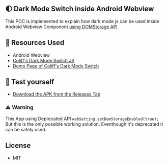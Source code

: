 ## 🌓 Dark Mode Switch inside Android Webview

This POC is implemented to explain how dark mode js can be used inside Android Webview Component [using DOMStorage API](https://github.com/mcnaveen/Android-Webview-Darkmode-with-JavaScript/blob/71b8714c31039dc2e02ba443bcfd996a4b6b1f0e/app/src/main/java/github/mcnaveen/webviewDarkMode/MainActivity.java#L34)

## 🦄 Resources Used
- Android Webview
- [Coliff's Dark Mode Switch JS](https://github.com/coliff/dark-mode-switch)
- [Demo Page of Coliff's Dark Mode Switch](https://coliff.github.io/dark-mode-switch/)

## 🏃 Test yourself
- [Download the APK from the Releases Tab](https://github.com/mcnaveen/Android-Webview-Darkmode-with-JavaScript/releases/)

### ⚠️ Warning
This App using Deprecated API `webSetting.setDomStorageEnabled(true);` But this is the only possible working solution. Eventhough it's deprecated it can be safely used.

## License
- MIT
